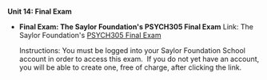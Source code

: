 **Unit 14: Final Exam** <span id="14"></span> 
-   **Final Exam: The Saylor Foundation's PSYCH305 Final Exam**
    Link: The Saylor Foundation's [PSYCH305 Final
    Exam](http://school.saylor.org/course/view.php?id=236)  
      
     Instructions: You must be logged into your Saylor Foundation School
    account in order to access this exam.  If you do not yet have an
    account, you will be able to create one, free of charge, after
    clicking the link. 


